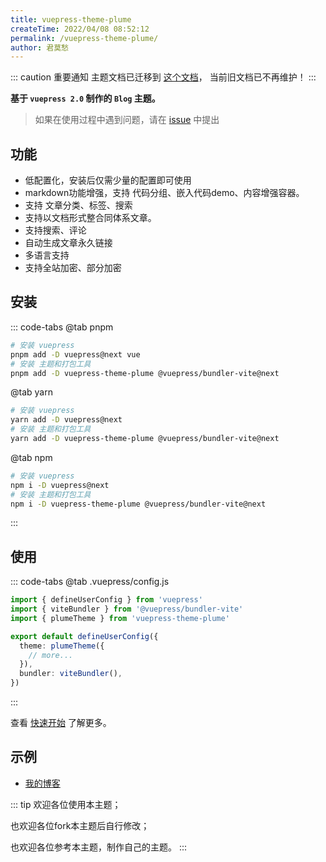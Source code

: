 ```yaml
---
title: vuepress-theme-plume
createTime: 2022/04/08 08:52:12
permalink: /vuepress-theme-plume/
author: 君莫愁
---
```


<Stamps :stamps="['nv', 'ndy', 'g']" repo="pengzhanbo/vuepress-theme-plume"  />

::: caution 重要通知
主题文档已迁移到 [这个文档](https://plume.pengzhanbo.cn/)， 当前旧文档已不再维护！
:::


__基于 `vuepress 2.0` 制作的 `Blog` 主题。__

> 如果在使用过程中遇到问题，请在 [issue](https://github.com/pengzhanbo/vuepress-theme-plume/issues/new) 中提出

## 功能

- 低配置化，安装后仅需少量的配置即可使用
- markdown功能增强，支持 代码分组、嵌入代码demo、内容增强容器。
- 支持 文章分类、标签、搜索
- 支持以文档形式整合同体系文章。
- 支持搜索、评论
- 自动生成文章永久链接
- 多语言支持
- 支持全站加密、部分加密

## 安装

::: code-tabs
@tab pnpm
```sh
# 安装 vuepress
pnpm add -D vuepress@next vue
# 安装 主题和打包工具
pnpm add -D vuepress-theme-plume @vuepress/bundler-vite@next
```
@tab yarn
``` sh
# 安装 vuepress
yarn add -D vuepress@next
# 安装 主题和打包工具
yarn add -D vuepress-theme-plume @vuepress/bundler-vite@next
```

@tab npm
``` sh
# 安装 vuepress
npm i -D vuepress@next
# 安装 主题和打包工具
npm i -D vuepress-theme-plume @vuepress/bundler-vite@next
```
:::

## 使用

::: code-tabs
@tab .vuepress/config.js
``` ts
import { defineUserConfig } from 'vuepress'
import { viteBundler } from '@vuepress/bundler-vite'
import { plumeTheme } from 'vuepress-theme-plume'

export default defineUserConfig({
  theme: plumeTheme({
    // more...
  }),
  bundler: viteBundler(),
})
```
:::

查看 [快速开始](./快速开始.md) 了解更多。

## 示例

- [我的博客](https://pengzhanbo.cn)

::: tip 
欢迎各位使用本主题；

也欢迎各位fork本主题后自行修改；

也欢迎各位参考本主题，制作自己的主题。
:::

